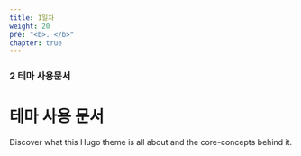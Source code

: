 ```yaml
---
title: 1일차
weight: 20
pre: "<b>. </b>"
chapter: true
---
```


### 2 테마 사용문서

# 테마 사용 문서


Discover what this Hugo theme is all about and the core-concepts behind it.
